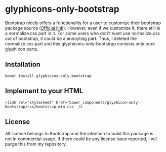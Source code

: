 # glyphicons-only-bootstrap

Bootstrap nicely offers a functionality for a user to customize their bootstrap package source ([Official link](http://getbootstrap.com/customize/?id=76290a4e23bf2c3f61a4e17625be4627)). However, even if we customize it, there still is a normalize.css part in it. For some users who don't want use normalize.css out of bootstrap, it could be a annoyting part. Thus, I deleted the normalize.css part and this glyphicons-only-bootstrap contains only pure glyphicon parts.


## Installation

```
bower install glyphicons-only-bootstrap
```

## Implement to your HTML

```
<link rel='stylesheet' href='bower_components/glyphicon-only-bootstrap/css/bootstrap.min.css' />
```

## License

All license belongs to Bootstrap and the intention to build this package is not in commercial usage. If there could be any license issue reported, I will purge this from my repository.
